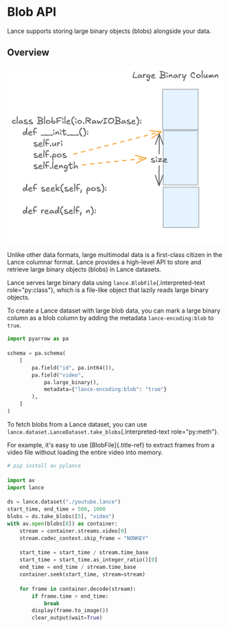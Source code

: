 # Blob API

Lance supports storing large binary objects (blobs) alongside your data.

## Overview

![image](assets/blob.png)

Unlike other data formats, large multimodal data is a first-class
citizen in the Lance columnar format. Lance provides a high-level API to
store and retrieve large binary objects (blobs) in Lance datasets.

Lance serves large binary data using `lance.BlobFile`{.interpreted-text
role="py:class"}, which is a file-like object that lazily reads large
binary objects.

To create a Lance dataset with large blob data, you can mark a large
binary column as a blob column by adding the metadata
`lance-encoding:blob` to `true`.

```python
import pyarrow as pa

schema = pa.schema(
    [
        pa.field("id", pa.int64()),
        pa.field("video",
            pa.large_binary(),
            metadata={"lance-encoding:blob": "true"}
        ),
    ]
)
```

To fetch blobs from a Lance dataset, you can use
`lance.dataset.LanceDataset.take_blobs`{.interpreted-text
role="py:meth"}.

For example, it\'s easy to use [BlobFile]{.title-ref} to extract frames
from a video file without loading the entire video into memory.

```python
# pip install av pylance

import av
import lance

ds = lance.dataset("./youtube.lance")
start_time, end_time = 500, 1000
blobs = ds.take_blobs([5], "video")
with av.open(blobs[0]) as container:
    stream = container.streams.video[0]
    stream.codec_context.skip_frame = "NONKEY"

    start_time = start_time / stream.time_base
    start_time = start_time.as_integer_ratio()[0]
    end_time = end_time / stream.time_base
    container.seek(start_time, stream=stream)

    for frame in container.decode(stream):
        if frame.time > end_time:
            break
        display(frame.to_image())
        clear_output(wait=True)
```
